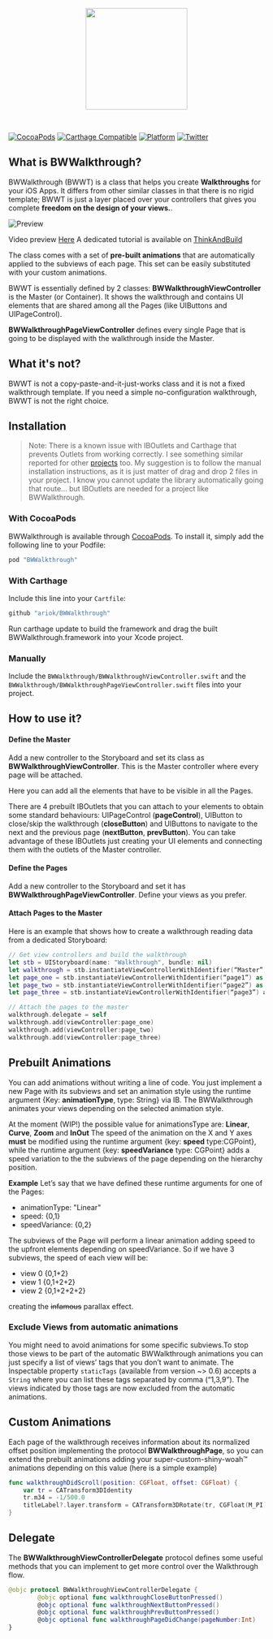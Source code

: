 <p align="center" >
<img src="http://www.thinkandbuild.it/gifs/bwwalkthrough.png" width="200"/>
</p>
<br>

[![CocoaPods](https://img.shields.io/cocoapods/v/BWWalkthrough.svg)]()
[![Carthage Compatible](https://img.shields.io/badge/Carthage-compatible-4BC51D.svg?style=flat)](https://github.com/Carthage/Carthage)
[![Platform](https://img.shields.io/cocoapods/p/BWWalkthrough.svg?style=flat)](http://cocoadocs.org/docsets/BWWalkthrough)
[![Twitter](https://img.shields.io/badge/twitter-@bitwaker-59ADEB.svg?style=flat)](http://twitter.com/bitwaker)


## What is BWWalkthrough?
BWWalkthrough (BWWT) is a class that helps you create **Walkthroughs** for your iOS Apps.
It differs from other similar classes in that there is no rigid template; BWWT is just a layer placed over your controllers that gives you complete **freedom on the design of your views.**.

![Preview](http://www.thinkandbuild.it/gifs/BWWalkthrough_mini2.gif)

Video preview [Here](http://vimeo.com/106542773)
A dedicated tutorial is available on [ThinkAndBuild](http://www.thinkandbuild.it/creating-custom-walkthroughs-for-your-apps/)

The class comes with a set of **pre-built animations** that are automatically applied to the subviews of each page. This set can be  easily substituted with your custom animations.

BWWT is essentially defined by 2 classes:
**BWWalkthroughViewController** is the Master (or Container). It shows the walkthrough and contains UI elements that are shared among all the Pages (like UIButtons and UIPageControl).

**BWWalkthroughPageViewController** defines every single Page that is going to be displayed with the walkthrough inside the Master.

## What it's not?
BWWT is not a copy-paste-and-it-just-works class and it is not a fixed walkthrough template. If you need a simple no-configuration walkthrough, BWWT is not the right choice.

## Installation
> Note: There is a known issue with IBOutlets and Carthage that prevents Outlets from working correctly. 
> I see something similar reported for other [projects](https://github.com/xmartlabs/Eureka/issues/295) too. 
> My suggestion is to follow the manual installation instructions, as it is just matter of drag and drop 2 files in your project. 
> I know you cannot update the library automatically going that route... but IBOutlets are needed for a project like BWWalkthrough. 

### With CocoaPods

BWWalkthrough is available through [CocoaPods](http://cocoapods.org). To install
it, simply add the following line to your Podfile:

```ruby
pod "BWWalkthrough"
```

### With Carthage

Include this line into your `Cartfile`:

```ruby
github "ariok/BWWalkthrough"
```

Run carthage update to build the framework and drag the built BWWalkthrough.framework into your Xcode project.

### Manually

Include the `BWWalkthrough/BWWalkthroughViewController.swift` and the `BWWalkthrough/BWWalkthroughPageViewController.swift` files into your project.

## How to use it?

#### Define the Master

Add a new controller to the Storyboard and set its class as **BWWalkthroughViewController**. This is the Master controller where every page will be attached.

Here you can add all the elements that have to be visible in all the Pages.

There are 4 prebuilt IBOutlets that you can attach to your elements to obtain some standard behaviours: UIPageControl (**pageControl**), UIButton to close/skip the walkthrough (**closeButton**) and UIButtons to navigate to the next and the previous page (**nextButton**, **prevButton**).
You can take advantage of these IBOutlets just creating your UI elements and connecting them with the outlets of the Master controller.

#### Define the Pages

Add a new controller to the Storyboard and set it has **BWWalkthroughPageViewController**. Define your views as you prefer.

#### Attach Pages to the Master

Here is an example that shows how to create a walkthrough reading data from a dedicated Storyboard:

```swift
// Get view controllers and build the walkthrough
let stb = UIStoryboard(name: "Walkthrough", bundle: nil)
let walkthrough = stb.instantiateViewControllerWithIdentifier(“Master”) as BWWalkthroughViewController
let page_one = stb.instantiateViewControllerWithIdentifier(“page1”) as UIViewController
let page_two = stb.instantiateViewControllerWithIdentifier(“page2”) as UIViewController
let page_three = stb.instantiateViewControllerWithIdentifier(“page3”) as UIViewController

// Attach the pages to the master
walkthrough.delegate = self
walkthrough.add(viewController:page_one)
walkthrough.add(viewController:page_two)
walkthrough.add(viewController:page_three)
```

## Prebuilt Animations
You can add animations without writing a line of code. You just implement a new Page with its subviews and set an animation style using the runtime argument {Key: **animationType**, type: String} via IB. The BWWalkthrough animates your views depending on the selected animation style.

At the moment (WIP!) the possible value for animationsType are:
**Linear**, **Curve**, **Zoom** and **InOut**
The speed of the animation on the X and Y axes **must** be modified using the runtime argument {key: **speed** type:CGPoint}, while the runtime argument {key: **speedVariance** type: CGPoint} adds a speed variation to the the subviews of the page depending on the hierarchy position.

**Example**
Let’s say that we have defined these runtime arguments for one of the Pages:

- animationType: "Linear"
- speed: {0,1}
- speedVariance: {0,2}

The subviews of the Page will perform a linear animation adding speed to the upfront elements depending on speedVariance.
So if we have 3 subviews, the speed of each view will be:

- view 0 {0,1+2}
- view 1 {0,1+2+2}
- view 2 {0,1+2+2+2}

creating the ~~infamous~~ parallax effect.

### Exclude Views from automatic animations
You might need to avoid animations for some specific subviews.To stop those views to be part of the automatic BWWalkthrough animations you can just specify a list of views’ tags that you don’t want to animate. The Inspectable property `staticTags` (available from version ~> 0.6) accepts a `String` where you can list these tags separated by comma (“1,3,9”). The views indicated by those tags are now excluded from the automatic animations.

## Custom Animations
Each page of the walkthrough receives information about its normalized offset position implementing the protocol **BWWalkthroughPage**, so you can extend the prebuilt animations adding your super-custom-shiny-woah™ animations depending on this value (here is a simple example)
```swift
func walkthroughDidScroll(position: CGFloat, offset: CGFloat) {
    var tr = CATransform3DIdentity
    tr.m34 = -1/500.0
    titleLabel?.layer.transform = CATransform3DRotate(tr, CGFloat(M_PI)*2 * (1.0 - offset), 1, 1, 1)
}
```

## Delegate
The **BWWalkthroughViewControllerDelegate** protocol defines some useful methods that you can implement to get more control over the Walkthrough flow.
```swift
@objc protocol BWWalkthroughViewControllerDelegate {
        @objc optional func walkthroughCloseButtonPressed()
        @objc optional func walkthroughNextButtonPressed()
        @objc optional func walkthroughPrevButtonPressed()
        @objc optional func walkthroughPageDidChange(pageNumber:Int)
}
```
